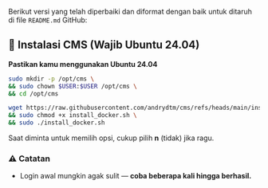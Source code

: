 Berikut versi yang telah diperbaiki dan diformat dengan baik untuk ditaruh di file `README.md` GitHub:

## 🚀 Instalasi CMS (Wajib Ubuntu 24.04)

**Pastikan kamu menggunakan Ubuntu 24.04**

```bash
sudo mkdir -p /opt/cms \
&& sudo chown $USER:$USER /opt/cms \
&& cd /opt/cms
```
```bash
wget https://raw.githubusercontent.com/andrydtm/cms/refs/heads/main/install_docker.sh \
&& sudo chmod +x install_docker.sh \
&& sudo ./install_docker.sh
```

Saat diminta untuk memilih opsi, cukup pilih **n** (tidak) jika ragu.

### ⚠️ Catatan

- Login awal mungkin agak sulit — **coba beberapa kali hingga berhasil.**
